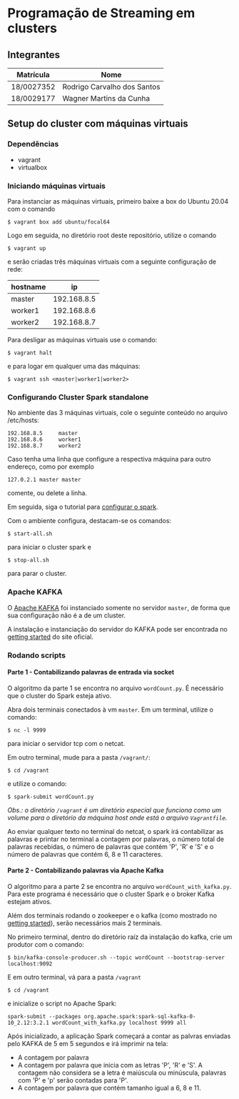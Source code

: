 # Programação de Streaming em clusters

## Integrantes

|Matrícula|Nome|
|---------|----|
|18/0027352|Rodrigo Carvalho dos Santos
|18/0029177|Wagner Martins da Cunha

## Setup do cluster com máquinas virtuais

### Dependências

- vagrant
- virtualbox

### Iniciando máquinas virtuais

Para instanciar as máquinas virtuais, primeiro baixe a box do Ubuntu 20.04 com o comando

```shell
$ vagrant box add ubuntu/focal64
```

Logo em seguida, no diretório root deste repositório, utilize o comando

```shell
$ vagrant up
```

e serão criadas três máquinas virtuais com a seguinte configuração de rede:

|hostname|ip|
|--------|--|
|master|192.168.8.5|
|worker1|192.168.8.6|
|worker2|192.168.8.7|

Para desligar as máquinas virtuais use o comando:

```shell
$ vagrant halt
```

e para logar em qualquer uma das máquinas:


```shell
$ vagrant ssh <master|worker1|worker2>
```

### Configurando Cluster Spark standalone

No ambiente das 3 máquinas virtuais, cole o seguinte conteúdo no arquivo /etc/hosts:

```
192.168.8.5     master
192.168.8.6     worker1
192.168.8.7     worker2
```

Caso tenha uma linha que configure a respectiva máquina para outro endereço, como por exemplo

```
127.0.2.1 master master
```

comente, ou delete a linha.

Em seguida, siga o tutorial para [configurar o spark](https://towardsdatascience.com/setting-up-apache-spark-in-standalone-mode-81efb78c2b52).

Com o ambiente configura, destacam-se os comandos:

```shell
$ start-all.sh
```
para iniciar o cluster spark e

```shell
$ stop-all.sh
```

para parar o cluster.

### Apache KAFKA

O [Apache KAFKA](https://kafka.apache.org/) foi instanciado somente no servidor `master`, de forma que sua configuração não é a de um cluster.

A instalação e instanciação do servidor do KAFKA pode ser encontrada no [getting started](https://kafka.apache.org/quickstart) do site oficial.

### Rodando scripts

#### Parte 1 - Contabilizando palavras de entrada via socket

O algoritmo da parte 1 se encontra no arquivo `wordCount.py`. É necessário que o cluster do Spark esteja ativo.

Abra dois terminais conectados à vm `master`. Em um terminal, utilize o comando:

```shell
$ nc -l 9999
```
para iniciar o servidor tcp com o netcat.

Em outro terminal, mude para a pasta `/vagrant/`:

```shell
$ cd /vagrant
```

e utilize o comando:

```shell
$ spark-submit wordCount.py
```

_Obs.: o diretório `/vagrant` é um diretório especial que funciona como um volume para o diretório da máquina host onde está o arquivo `Vagrantfile`._

Ao enviar qualquer texto no terminal do netcat, o spark irá contabilizar as palavras e printar no terminal a contagem por palavras, o número total de palavras recebidas, o número de palavras que contém 'P', 'R' e 'S' e o número de palavras que contém 6, 8 e 11 caracteres. 

#### Parte 2 - Contabilizando palavras via Apache Kafka

O algoritmo para a parte 2 se encontra no arquivo `wordCount_with_kafka.py`. Para este programa é necessário que o cluster Spark e o broker Kafka estejam ativos.

Além dos terminais rodando o zookeeper e o kafka (como mostrado no [getting started](https://kafka.apache.org/quickstart)), serão necessários mais 2 terminais.

No primeiro terminal, dentro do diretório raíz da instalação do kafka, crie um produtor com o comando:

```shell
$ bin/kafka-console-producer.sh --topic wordCount --bootstrap-server localhost:9092
```

E em outro terminal, vá para a pasta `/vagrant`

```shell
$ cd /vagrant
```

e inicialize o script no Apache Spark:

```shell
spark-submit --packages org.apache.spark:spark-sql-kafka-0-10_2.12:3.2.1 wordCount_with_kafka.py localhost 9999 all
```

Após inicializado, a aplicação Spark começará a contar as palvras enviadas pelo KAFKA de 5 em 5 segundos e irá imprimir na tela:

- A contagem por palavra
- A contagem por palavra que inicia com as letras 'P', 'R' e 'S'. A contagem não considera se a letra é maiúscula ou minúscula, palavras com 'P' e 'p' serão contadas para 'P'.
- A contagem por palavra que contém tamanho igual a 6, 8 e 11.

